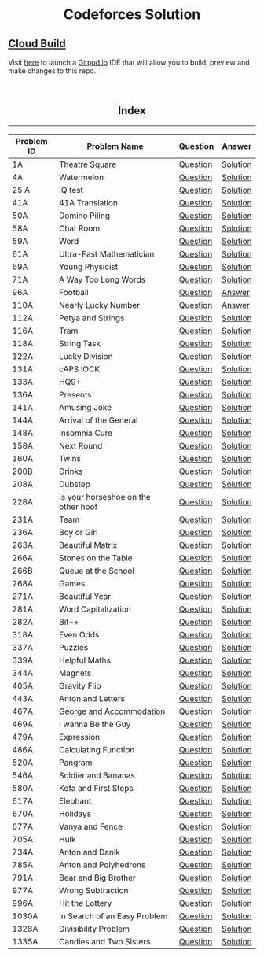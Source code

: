 
<h1 align=center>
 Codeforces Solution 
 </h1>



##  <u> Cloud Build </u>

Visit [here](https://gitpod.io/#https://github.com/FahimFBA/Codeforces-Solution) to launch a [Gitpod.io](https://gitpod.io) IDE that will allow you to build, preview and make changes to this repo.


<br>

<h2 align = "center">
Index
</h2>

<hr>







| Problem ID | Problem Name                        | Question                                                     | Answer                                                                                                                                 |
| ---------- | ----------------------------------- | ------------------------------------------------------------ | -------------------------------------------------------------------------------------------------------------------------------------- |
| 1A         | Theatre Square                      | [Question](https://codeforces.com/problemset/problem/1/A)    | [Solution](https://github.com/FahimFBA/Codeforces-Solution/blob/main/1A%20Theatre%20Square/A.Theatre_Square.py)                        |
| 4A         | Watermelon                          | [Question](https://codeforces.com/problemset/problem/4/A)    | [Solution](https://github.com/FahimFBA/Codeforces-Solution/blob/main/4A%20Watermelon/Solve.c)                                          |
| 25 A       | IQ test                             | [Question](https://codeforces.com/problemset/problem/25/A)   | [Solution](https://github.com/FahimFBA/Codeforces-Solution/blob/main/25A%20IQ%20Test/Solve.cpp)                                        |
| 41A        | 41A Translation                     | [Question](https://codeforces.com/problemset/problem/41/A)   | [Solution](https://github.com/FahimFBA/Codeforces-Solution/blob/main/41A%20Translation/solve.py)                                       |
| 50A        | Domino Piling                       | [Question](https://codeforces.com/problemset/problem/50/A)   | [Solution](https://github.com/FahimFBA/Codeforces-Solution/blob/main/50A%20Domino%20Piling/solve.c)                                    |
| 58A        | Chat Room                           | [Question](https://codeforces.com/problemset/problem/58/A)   | [Solution](https://github.com/FahimFBA/Codeforces-Solution/blob/main/58A%20Chat%20Room/solve.c)                                        |
| 59A        | Word                                | [Question](https://codeforces.com/problemset/problem/59/A)   | [Solution](https://github.com/FahimFBA/Codeforces-Solution/blob/main/59A%20Word/A_Word.c)                                              |
| 61A        | Ultra-Fast Mathematician            | [Question](https://codeforces.com/problemset/problem/61/A)   | [Solution](https://github.com/FahimFBA/Codeforces-Solution/blob/main/61A%20Ultra-Fast%20Mathematician/solve.cpp)                       |
| 69A        | Young Physicist                     | [Question](https://codeforces.com/problemset/problem/69/A)   | [Solution](https://github.com/FahimFBA/Codeforces-Solution/blob/main/69A%20Young%20Physicist/solve.c)                                  |
| 71A        | A Way Too Long Words                | [Question](https://codeforces.com/problemset/problem/71/A)   | [Solution](https://github.com/FahimFBA/Codeforces-Solution/blob/main/71A%20Way%20Too%20Long%20Words/A_Way_too_long_words.c)            |
| 96A        | Football                            | [Question](https://codeforces.com/problemset/problem/96/A)   | [Answer](https://github.com/FahimFBA/Codeforces-Solution/blob/main/96A%20Football/solve.c)                                             |
| 110A       | Nearly Lucky Number                 | [Question](https://codeforces.com/problemset/problem/110/A)  | [Answer](https://github.com/FahimFBA/Codeforces-Solution/blob/main/110A%20Nearly%20Lucky%20Number/solve.cpp)                           |
| 112A       | Petya and Strings                   | [Question](https://codeforces.com/problemset/problem/112/A)  | [Solution](https://github.com/FahimFBA/Codeforces-Solution/blob/main/112A%20Petya%20and%20Strings/solve.py)                            |
| 116A       | Tram                                | [Question](https://codeforces.com/problemset/problem/116/A)  | [Solution](https://github.com/FahimFBA/Codeforces-Solution/blob/main/116A%20Tram/solve.c)                                              |
| 118A       | String Task                         | [Question](https://codeforces.com/problemset/problem/118/A)  | [Solution](https://github.com/FahimFBA/Codeforces-Solution/blob/main/118A%20String%20Task/solve.c)                                     |
| 122A       | Lucky Division                      | [Question](https://codeforces.com/problemset/problem/122/A)  | [Solution](https://github.com/FahimFBA/Codeforces-Solution/blob/main/122A%20Lucky%20Division/solve.py)                                 |
| 131A       | cAPS lOCK                           | [Question](https://codeforces.com/problemset/problem/131/A)  | [Solution](https://github.com/FahimFBA/Codeforces-Solution/blob/main/131A%20cAPS%20lOCK/solve.cpp)                                     |
| 133A       | HQ9+                                | [Question](https://codeforces.com/problemset/problem/133/A)  | [Solution](https://github.com/FahimFBA/Codeforces-Solution/blob/main/133A%20HQ9%2B/solve.py)                                           |
| 136A       | Presents                            | [Question](https://codeforces.com/problemset/problem/136/A)  | [Solution](https://github.com/FahimFBA/Codeforces-Solution/blob/main/136A%20Presents/solve.c)                                          |
| 141A       | Amusing Joke                        | [Question](https://codeforces.com/problemset/problem/141/A)  | [Solution](https://github.com/FahimFBA/Codeforces-Solution/blob/main/141A%20Amusing%20Joke/solve.cpp)                                  |
| 144A       | Arrival of the General              | [Question](https://codeforces.com/problemset/problem/144/A)  | [Solution](https://github.com/FahimFBA/Codeforces-Solution/blob/main/144A%20Arrival%20of%20the%20General/solve.cpp)                    |
| 148A       | Insomnia Cure                       | [Question](https://codeforces.com/contest/148/problem/A)     | [Solution](https://github.com/FahimFBA/Codeforces-Solution/blob/main/148A%20Insomnia%20Cure/solve.cpp)                                 |
| 158A       | Next Round                          | [Question](https://codeforces.com/problemset/problem/158/A)  | [Solution](https://github.com/FahimFBA/Codeforces-Solution/blob/main/158A%20Next%20Round/A_Next_Round.c)                               |
| 160A       | Twins                               | [Question](https://codeforces.com/problemset/problem/160/A)  | [Solution](https://github.com/FahimFBA/Codeforces-Solution/blob/main/160A%20Twins/solve.cpp)                                           |
| 200B       | Drinks                              | [Question](https://codeforces.com/problemset/problem/200/B)  | [Solution](https://github.com/FahimFBA/Codeforces-Solution/blob/main/200B%20Drinks/solve.c)                                            |
| 208A       | Dubstep                             | [Question](https://codeforces.com/problemset/problem/208/A)  | [Solution](https://github.com/FahimFBA/Codeforces-Solution/blob/main/208A%20Dubstep/solve.cpp)                                         |
| 228A       | Is your horseshoe on the other hoof | [Question](https://codeforces.com/problemset/problem/228/A)  | [Solution](https://github.com/FahimFBA/Codeforces-Solution/blob/main/228A%20Is%20your%20horseshoe%20on%20the%20other%20hoof/solve.cpp) |
| 231A       | Team                                | [Question](https://codeforces.com/problemset/problem/231/A)  | [Solution](https://github.com/FahimFBA/Codeforces-Solution/blob/main/231A%20Team/A_Team.c)                                             |
| 236A       | Boy or Girl                         | [Question](https://codeforces.com/problemset/problem/236/A)  | [Solution](https://github.com/FahimFBA/Codeforces-Solution/blob/main/236A%20Boy%20or%20Girl/A_Boy_Or_Girl.py)                          |
| 263A       | Beautiful Matrix                    | [Question](https://codeforces.com/problemset/problem/263/A)  | [Solution](https://github.com/FahimFBA/Codeforces-Solution/blob/main/263A%20Beautiful%20Matrix/Beautiful_Matrix.cpp)                   |
| 266A       | Stones on the Table                 | [Question](https://codeforces.com/problemset/problem/266/A)  | [Solution](https://github.com/FahimFBA/Codeforces-Solution/blob/main/266A%20Stones%20on%20the%20Table/solve.c)                         |
| 266B       | Queue at the School                 | [Question](https://codeforces.com/problemset/problem/266/B)  | [Solution](https://github.com/FahimFBA/Codeforces-Solution/blob/main/266B%20Queue%20at%20the%20School/solve.cpp)                       |
| 268A       | Games                               | [Question](https://codeforces.com/problemset/problem/268/A)  | [Solution](https://github.com/FahimFBA/Codeforces-Solution/blob/main/268A%20Games/solution.cpp)                                        |
| 271A       | Beautiful Year                      | [Question](https://codeforces.com/problemset/problem/271/A)  | [Solution](https://github.com/FahimFBA/Codeforces-Solution/blob/main/271A%20Beautiful%20Year/A_Beautiful_Year.c)                       |
| 281A       | Word Capitalization                 | [Question](https://codeforces.com/problemset/problem/281/A)  | [Solution](https://github.com/FahimFBA/Codeforces-Solution/tree/main/281A%20Word%20Capitalization)                                     |
| 282A       | Bit++                               | [Question](https://codeforces.com/problemset/problem/282/A)  | [Solution](https://github.com/FahimFBA/Codeforces-Solution/blob/main/282A%20Bit%2B%2B/solve.c)                                         |
| 318A       | Even Odds                           | [Question](https://codeforces.com/problemset/problem/318/A)  | [Solution](https://github.com/FahimFBA/Codeforces-Solution/blob/main/318A%20Even%20Odds/solve.cpp)                                     |
| 337A       | Puzzles                             | [Question](https://codeforces.com/problemset/problem/337/A)  | [Solution](https://github.com/FahimFBA/Codeforces-Solution/blob/main/337A%20Puzzles/solve.cpp)                                         |
| 339A       | Helpful Maths                       | [Question](https://codeforces.com/problemset/problem/339/A)  | [Solution](https://github.com/FahimFBA/Codeforces-Solution/blob/main/339A%20Helpful%20Maths/solve.py)                                  |
| 344A       | Magnets                             | [Question](https://codeforces.com/problemset/problem/344/A)  | [Solution](https://github.com/FahimFBA/Codeforces-Solution/blob/main/344A%20Magnets/solve.cpp)                                         |
| 405A       | Gravity Flip                        | [Question](https://codeforces.com/problemset/problem/405/A)  | [Solution](https://github.com/FahimFBA/Codeforces-Solution/blob/main/405A%20Gravity%20Flip/solve.cpp)                                  |
| 443A       | Anton and Letters                   | [Question](https://codeforces.com/problemset/problem/443/A)  | [Solution](https://github.com/FahimFBA/Codeforces-Solution/blob/main/443A%20Anton%20and%20Letters/solve.cpp)                           |
| 467A       | George and Accommodation            | [Question](https://codeforces.com/problemset/problem/467/A)  | [Solution](https://github.com/FahimFBA/Codeforces-Solution/blob/main/467A%20George%20and%20Accommodation/solve.cpp)                    |
| 469A       | I wanna Be the Guy                  | [Question](https://codeforces.com/problemset/problem/469/A)  | [Solution](https://github.com/FahimFBA/Codeforces-Solution/blob/main/469A%20I%20wanna%20Be%20the%20Guy/solve.cpp)                      |
| 479A       | Expression                          | [Question](https://codeforces.com/problemset/problem/479/A)  | [Solution](https://github.com/FahimFBA/Codeforces-Solution/blob/main/479A%20Expression/solve.cpp)                                      |
| 486A       | Calculating Function                | [Question](https://codeforces.com/problemset/problem/486/A)  | [Solution](https://github.com/FahimFBA/Codeforces-Solution/blob/main/486A%20Calculating%20Function/solve.cpp)                          |
| 520A       | Pangram                             | [Question](https://codeforces.com/problemset/problem/520/A)  | [Solution](https://github.com/FahimFBA/Codeforces-Solution/blob/main/520A%20Pangram/solve.py)                                          |
| 546A       | Soldier and Bananas                 | [Question](https://codeforces.com/problemset/problem/546/A)  | [Solution](https://github.com/FahimFBA/Codeforces-Solution/blob/main/546A%20Soldier%20and%20Bananas/solve.cpp)                         |
| 580A       | Kefa and First Steps                | [Question](https://codeforces.com/problemset/problem/580/A)  | [Solution](https://github.com/FahimFBA/Codeforces-Solution/blob/main/580A%20Kefa%20and%20First%20Steps/solve.cpp)                      |
| 617A       | Elephant                            | [Question](https://codeforces.com/problemset/problem/617/A)  | [Solution](https://github.com/FahimFBA/Codeforces-Solution/blob/main/617A%20Elephant/solve.c)                                          |
| 670A       | Holidays                            | [Question](https://codeforces.com/problemset/problem/670/A)  | [Solution](https://github.com/FahimFBA/Codeforces-Solution/blob/main/670A%20Holidays/A_Holidays.c)                                     |
| 677A       | Vanya and Fence                     | [Question](https://codeforces.com/contest/677/problem/A)     | [Solution](https://github.com/FahimFBA/Codeforces-Solution/blob/main/677A%20Vanya%20and%20Fence/solve.cpp)                             |
| 705A       | Hulk                                | [Question](https://codeforces.com/contest/705/problem/A)     | [Solution](https://github.com/FahimFBA/Codeforces-Solution/blob/main/705A%20Hulk/solve.c)                                              |
| 734A       | Anton and Danik                     | [Question](https://codeforces.com/contest/734/problem/A)     | [Solution](https://github.com/FahimFBA/Codeforces-Solution/blob/main/734A%20Anton%20and%20Danik/solve.cpp)                             |
| 785A       | Anton and Polyhedrons               | [Question](https://codeforces.com/problemset/problem/785/A)  | [Solution](https://github.com/FahimFBA/Codeforces-Solution/blob/main/785A%20Anton%20and%20Polyhedrons/Main.cpp)                        |
| 791A       | Bear and Big Brother                | [Question](https://codeforces.com/problemset/problem/791/A)  | [Solution](https://github.com/FahimFBA/Codeforces-Solution/blob/main/791A%20Bear%20and%20Big%20Brother/solve.c)                        |
| 977A       | Wrong Subtraction                   | [Question](https://codeforces.com/problemset/problem/977/A)  | [Solution](https://github.com/FahimFBA/Codeforces-Solution/blob/main/977A%20Wrong%20Subtraction/solve.c)                               |
| 996A       | Hit the Lottery                     | [Question](https://codeforces.com/problemset/problem/996/A)  | [Solution](https://github.com/FahimFBA/Codeforces-Solution/blob/main/996A%20Hit%20the%20Lottery/solve.cpp)                             |
| 1030A      | In Search of an Easy Problem        | [Question](https://codeforces.com/contest/1030/problem/A)    | [Solution](https://github.com/FahimFBA/Codeforces-Solution/blob/main/1030A%20In%20Search%20of%20an%20Easy%20Problem/solve.cpp)         |
| 1328A      | Divisibility Problem                | [Question](https://codeforces.com/problemset/problem/1328/A) | [Solution](https://github.com/FahimFBA/Codeforces-Solution/blob/main/1328A%20Divisibility%20Problem/solve.cpp)                         |
| 1335A      | Candies and Two Sisters             | [Question](https://codeforces.com/problemset/problem/1335/A) | [Solution](https://github.com/FahimFBA/Codeforces-Solution/blob/main/1335A%20Candies%20and%20Two%20Sisters/Solve.cpp)                  |




















